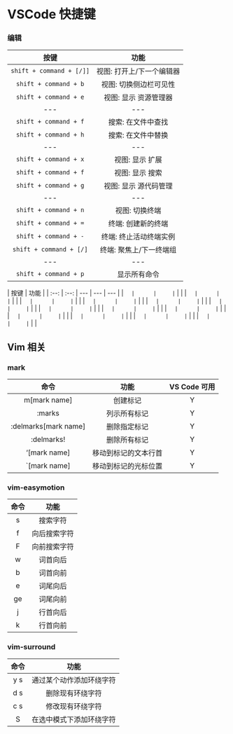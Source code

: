 # VSCode 快捷键

### 编辑

|           按键           |           功能            |
| :----------------------: | :-----------------------: |
| `shift + command + [/]]` | 视图: 打开上/下一个编辑器 |
|  `shift + command + b`   |  视图: 切换侧边栏可见性   |
|  `shift + command + e`   |   视图: 显示 资源管理器   |
|           ---            |            ---            |
|  `shift + command + f`   |    搜索: 在文件中查找     |
|  `shift + command + h`   |    搜索: 在文件中替换     |
|           ---            |            ---            |
|  `shift + command + x`   |      视图: 显示 扩展      |
|  `shift + command + f`   |      视图: 显示 搜索      |
|  `shift + command + g`   |   视图: 显示 源代码管理   |
|           ---            |            ---            |
|  `shift + command + n`  |     视图: 切换终端      |
|  `shift + command + =`  |   终端: 创建新的终端    |
|  `shift + command + -`  | 终端: 终止活动终端实例  |
| `shift + command + [/]` | 终端: 聚焦上/下一终端组 |
|           ---            |            ---            |
|  `shift + command + p`   |  显示所有命令  |

| 按键 | 功能 |
| :--: | :--: | --- | --- | --- |
|  `   |      |     | `   |     |
|  `   |      |     | `   |     |
|  `   |      |     | `   |     |
|  `   |      |     | `   |     |
|  `   |      |     | `   |     |
|  `   |      |     | `   |     |
|  `   |      |     | `   |     |
|  `   |      |     | `   |     |
|  `   |      |     | `   |     |
|  `   |      |     | `   |     |
|  `   |      |     | `   |     |
|  `   |      |     | `   |     |
|  `   |      |     | `   |     |

## Vim 相关

### mark

|         命令         |         功能         | VS Code 可用 |
| :------------------: | :------------------: | :----------: |
|     m[mark name]     |       创建标记       |      Y       |
|        :marks        |     列示所有标记     |      Y       |
| :delmarks[mark name] |     删除指定标记     |      Y       |
|      :delmarks!      |     删除所有标记     |      Y       |
|     ‘[mark name]     | 移动到标记的文本行首 |      Y       |
|     `[mark name]     | 移动到标记的光标位置 |      Y       |

### vim-easymotion

| 命令 |     功能     |
| :--: | :----------: |
|  s   |   搜索字符   |
|  f   | 向后搜索字符 |
|  F   | 向前搜索字符 |
|  w   |   词首向后   |
|  b   |   词首向前   |
|  e   |   词尾向后   |
|  ge  |   词尾向前   |
|  j   |   行首向后   |
|  k   |   行首向前   |

### vim-surround

| 命令 |           功能           |
| :--: | :----------------------: |
| y s  | 通过某个动作添加环绕字符 |
| d s  |     删除现有环绕字符     |
| c s  |     修改现有环绕字符     |
|  S   | 在选中模式下添加环绕字符 |

